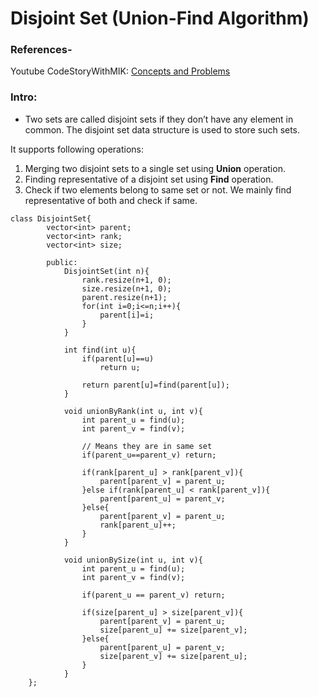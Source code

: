 # Disjoint Set (Union-Find Algorithm)

### References-
Youtube CodeStoryWithMIK: [Concepts and Problems](https://www.youtube.com/watch?v=iH3XVIVzl7M&list=PLpIkg8OmuX-LZB9jYzbbZchk277H5CbdY&index=19&pp=iAQB)

### Intro:
- Two sets are called disjoint sets if they don’t have any element in common. The disjoint set data structure is used to store such sets.

It supports following operations:
1. Merging two disjoint sets to a single set using **Union** operation.
2. Finding representative of a disjoint set using **Find** operation.
3. Check if two elements belong to same set or not. We mainly find representative of both and check if same.

```cadence
class DisjointSet{
        vector<int> parent;
        vector<int> rank;
        vector<int> size;
        
        public:
            DisjointSet(int n){
                rank.resize(n+1, 0);
                size.resize(n+1, 0);
                parent.resize(n+1);
                for(int i=0;i<=n;i++){
                    parent[i]=i;
                }
            }
            
            int find(int u){
                if(parent[u]==u) 
                    return u;
                
                return parent[u]=find(parent[u]);
            }
            
            void unionByRank(int u, int v){
                int parent_u = find(u);
                int parent_v = find(v);
                
                // Means they are in same set
                if(parent_u==parent_v) return;
                
                if(rank[parent_u] > rank[parent_v]){
                    parent[parent_v] = parent_u;
                }else if(rank[parent_u] < rank[parent_v]){
                    parent[parent_u] = parent_v;
                }else{
                    parent[parent_v] = parent_u;
                    rank[parent_u]++;
                }
            }
            
            void unionBySize(int u, int v){
                int parent_u = find(u);
                int parent_v = find(v);
                
                if(parent_u == parent_v) return;
                
                if(size[parent_u] > size[parent_v]){
                    parent[parent_v] = parent_u;
                    size[parent_u] += size[parent_v];
                }else{
                    parent[parent_u] = parent_v;
                    size[parent_v] += size[parent_u];
                }
            }
    };
```

